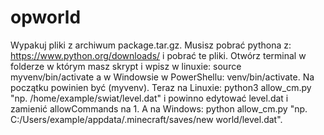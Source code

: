 # opworld
Wypakuj pliki z archiwum package.tar.gz. Musisz pobrać pythona z: https://www.python.org/downloads/ i pobrać te pliki. Otwórz terminal w folderze w którym masz skrypt i wpisz w linuxie: source myvenv/bin/activate a w Windowsie w PowerShellu: venv/bin/activate. Na początku powinien być (myvenv). Teraz na Linuxie: python3 allow_cm.py "np. /home/example/swiat/level.dat" i powinno edytować level.dat i  zamienić allowCommands na 1. A na Windows: python allow_cm.py "np. C:/Users/example/appdata/.minecraft/saves/new world/level.dat".
